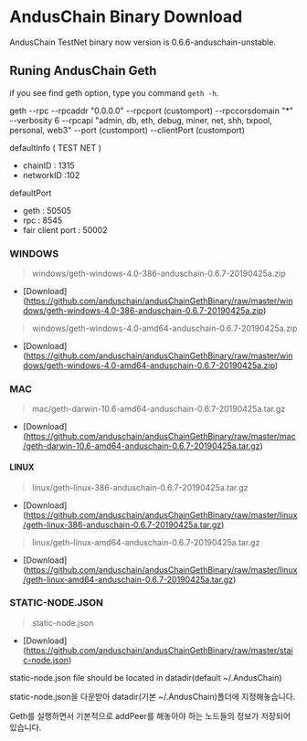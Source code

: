 # AndusChain Binary Download

AndusChain TestNet binary now version is 0.6.6-anduschain-unstable.

## Runing AndusChain Geth

if you see find geth option, type you command ```geth -h```.

geth --rpc --rpcaddr "0.0.0.0" --rpcport (customport) --rpccorsdomain "*" --verbosity 6 --rpcapi "admin, db, eth, debug, miner, net, shh, txpool, personal, web3" --port (customport) --clientPort (customport)

defaultInfo ( TEST NET )
- chainID : 1315
- networkID :102

defaultPort
- geth : 50505
- rpc : 8545
- fair client port : 50002

### WINDOWS
>windows/geth-windows-4.0-386-anduschain-0.6.7-20190425a.zip
- [Download] (https://github.com/anduschain/andusChainGethBinary/raw/master/windows/geth-windows-4.0-386-anduschain-0.6.7-20190425a.zip)
>windows/geth-windows-4.0-amd64-anduschain-0.6.7-20190425a.zip
- [Download] (https://github.com/anduschain/andusChainGethBinary/raw/master/windows/geth-windows-4.0-amd64-anduschain-0.6.7-20190425a.zip)

### MAC
>mac/geth-darwin-10.6-amd64-anduschain-0.6.7-20190425a.tar.gz
- [Download] (https://github.com/anduschain/andusChainGethBinary/raw/master/mac/geth-darwin-10.6-amd64-anduschain-0.6.7-20190425a.tar.gz)

#### LINUX
>linux/geth-linux-386-anduschain-0.6.7-20190425a.tar.gz
- [Download] (https://github.com/anduschain/andusChainGethBinary/raw/master/linux/geth-linux-386-anduschain-0.6.7-20190425a.tar.gz)
>linux/geth-linux-amd64-anduschain-0.6.7-20190425a.tar.gz
- [Download] (https://github.com/anduschain/andusChainGethBinary/raw/master/linux/geth-linux-amd64-anduschain-0.6.7-20190425a.tar.gz)

### STATIC-NODE.JSON
> static-node.json
- [Download] (https://github.com/anduschain/andusChainGethBinary/raw/master/staic-node.json)

static-node.json file should be located in datadir(default ~/.AndusChain)

static-node.json을 다운받아 datadir(기본 ~/.AndusChain)폴더에 지정해놓습니다.

Geth를 실행하면서 기본적으로 addPeer를 해놓아야 하는 노드들의 정보가 저장되어있습니다.




